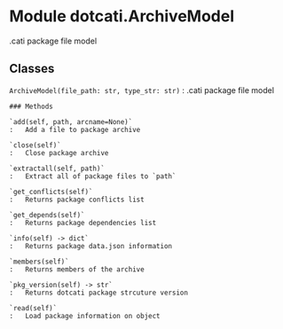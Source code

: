 Module dotcati.ArchiveModel
===========================
.cati package file model

Classes
-------

`ArchiveModel(file_path: str, type_str: str)`
:   .cati package file model

    ### Methods

    `add(self, path, arcname=None)`
    :   Add a file to package archive

    `close(self)`
    :   Close package archive

    `extractall(self, path)`
    :   Extract all of package files to `path`

    `get_conflicts(self)`
    :   Returns package conflicts list

    `get_depends(self)`
    :   Returns package dependencies list

    `info(self) ‑> dict`
    :   Returns package data.json information

    `members(self)`
    :   Returns members of the archive

    `pkg_version(self) ‑> str`
    :   Returns dotcati package strcuture version

    `read(self)`
    :   Load package information on object